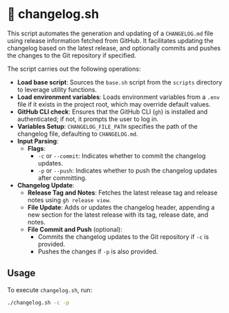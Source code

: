 # 📌 changelog.sh

This script automates the generation and updating of a `CHANGELOG.md` file using release information fetched from GitHub. It facilitates updating the changelog based on the latest release, and optionally commits and pushes the changes to the Git repository if specified.

The script carries out the following operations:

- **Load base script**: Sources the `base.sh` script from the `scripts` directory to leverage utility functions.
- **Load environment variables**: Loads environment variables from a `.env` file if it exists in the project root, which may override default values.
- **GitHub CLI check**: Ensures that the GitHub CLI (`gh`) is installed and authenticated; if not, it prompts the user to log in.
- **Variables Setup**: `CHANGELOG_FILE_PATH` specifies the path of the changelog file, defaulting to `CHANGELOG.md`.
- **Input Parsing**:
    - **Flags**:
        - `-c` or `--commit`: Indicates whether to commit the changelog updates.
        - `-p` or `--push`: Indicates whether to push the changelog updates after committing.
- **Changelog Update**:
    - **Release Tag and Notes**: Fetches the latest release tag and release notes using `gh release view`.
    - **File Update**: Adds or updates the changelog header, appending a new section for the latest release with its tag, release date, and notes.
    - **File Commit and Push** (optional):
        - Commits the changelog updates to the Git repository if `-c` is provided.
        - Pushes the changes if `-p` is also provided.

## Usage

To execute `changelog.sh`, run:

```sh
./changelog.sh -c -p
```
